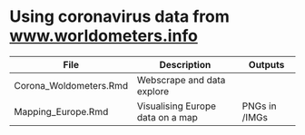# Using coronavirus data from www.worldometers.info

|File|Description|Outputs|
|-----|--------|--------|
|Corona_Woldometers.Rmd|Webscrape and data explore||
|Mapping_Europe.Rmd|Visualising Europe data on a map|PNGs in /IMGs|
